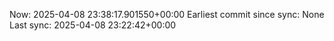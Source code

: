 Now: 2025-04-08 23:38:17.901550+00:00 Earliest commit since sync: None Last sync: 2025-04-08 23:22:42+00:00
